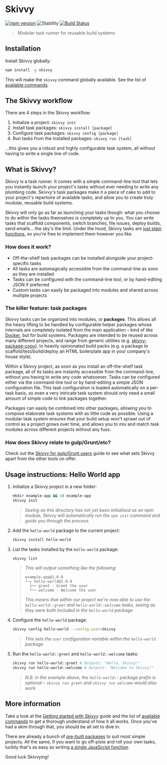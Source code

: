 # Skivvy
[![npm version](https://img.shields.io/npm/v/skivvy.svg)](https://www.npmjs.com/package/skivvy)
![Stability](https://img.shields.io/badge/stability-stable-brightgreen.svg)
[![Build Status](https://travis-ci.org/timkendrick/skivvy.svg?branch=master)](https://travis-ci.org/timkendrick/skivvy)

> Modular task runner for reusable build systems


## Installation

Install Skivvy globally:

```bash
npm install -g skivvy
```

This will make the `skivvy` command globally available. See the list of [available commands](docs/cli-options.md).


## The Skivvy workflow

There are 4 steps in the Skivvy workflow:

1. Initialize a project: `skivvy init`
2. Install task packages: `skivvy install [package]`
3. Configure task packages: `skivvy config [package]`
4. Run tasks from the installed packages: `skivvy run [task]`

...this gives you a robust and highly configurable task system, all without having to write a single line of code.


## What is Skivvy?

Skivvy is a task runner. It comes with a simple command-line tool that lets you instantly launch your project's tasks without ever needing to write any plumbing code. Skivvy's task packages make it a piece of cake to add to your project's repertoire of available tasks, and allow you to create truly modular, reusable build systems.

Skivvy will only go as far as launching your tasks though: what you choose to do within the tasks themselves is completely up to you. You can write tasks that scaffold components, switch branches, file issues, deploy builds, send emails… the sky's the limit. Under the hood, Skivvy tasks are [just plain functions](docs/guide/04-writing-tasks.md), so you're free to implement them however you like.


### How does it work?

- Off-the-shelf task packages can be installed alongside your project-specific tasks
- All tasks are automagically accessible from the command-line as soon as they are installed
- Tasks can be configured with the command-line tool, or by hand-editing JSON if preferred
- Custom tasks can easily be packaged into modules and shared across multiple projects


### The killer feature: task packages

Skivvy tasks can be organized into modules, or **packages**. This allows all the heavy lifting to be handled by configurable helper packages whose internals are completely isolated from the main application – kind of like [Docker](https://www.docker.com/), but for build systems. Packages are intended to be reused across many different projects, and range from generic utilities (e.g. [skivvy-package-copy](https://github.com/timkendrick/skivvy-package-copy)), to heavily opinionated build packs (e.g. a package to scaffold/test/build/deploy an HTML boilerplate app in your company's house style).

Within a Skivvy project, as soon as you install an off-the-shelf task package, all of its tasks are instantly accessible from the command-line, without you having to write any code whatsoever. Tasks can be configured either via the command-line tool or by hand-editing a simple JSON configuration file. This task configuration is loaded automatically on a per-task basis, so even a very intricate task system should only need a small amount of simple code to link packages together.

Packages can easily be combined into other packages, allowing you to compose elaborate task systems with as little code as possible. Using a modular task system ensures that your build setup won't sprawl out of control as a project grows over time, and allows you to mix and match task modules across different projects without any fuss.


### How does Skivvy relate to gulp/Grunt/etc?

Check out the [Skivvy for gulp/Grunt users](docs/skivvy-for-gulp-grunt-users.md) guide to see what sets Skivvy apart from the other tools on offer.


## Usage instructions: Hello World app

1. Initialize a Skivvy project in a new folder:

	```bash
	mkdir example-app && cd example-app
	skivvy init
	```
	> _Seeing as this directory has not yet been initialized as an npm module, Skivvy will automatically run the `npm init` command and guide you through the process._

2. Add the `hello-world` package to the current project:

	```bash
	skivvy install hello-world
	```

3. List the tasks installed by the `hello-world` package:

	```bash
	skivvy list
	```

	> _This will output something like the following:_
	>
	> ```
	> example-app@1.0.0
	> └─┬ hello-world@1.0.0
	>   ├── greet - Greet the user
	>   └── welcome - Welcome the user
	> ```
	>
	> _This means that within our project we're now able to use the `hello-world::greet` and `hello-world::welcome` tasks, seeing as they were both included in the `hello-world` package._

4. Configure the `hello-world` package:

	```bash
	skivvy config hello-world --config.user=Skivvy
	```
	> _This sets the `user` configuration variable within the `hello-world` package_

5. Run the `hello-world::greet` and `hello-world::welcome` tasks:

	```bash
	skivvy run hello-world::greet # Outputs: "Hello, Skivvy!"
	skivvy run hello-world::welcome # Outputs: "Welcome to Skivvy!"
	```

	> _N.B. In the example above, the `hello-world::` package prefix is optional – `skivvy run greet` and `skivvy run welcome` would also work._


## More information

Take a look at the [Getting started with Skivvy](docs/guide/00-introduction.md) guide and the list of [available commands](docs/cli-options.md) to get a thorough understand of how it all works. Once you've had a skim through that, you should be all set to dive in.

There are already a bunch of [pre-built packages](docs/public-packages.md) to suit most simple projects. All the same, if you want to go off-piste and roll your own tasks, luckily that's as easy as writing [a single JavaScript function](docs/guide/04-writing-tasks.md).

Good luck Skivvying!
